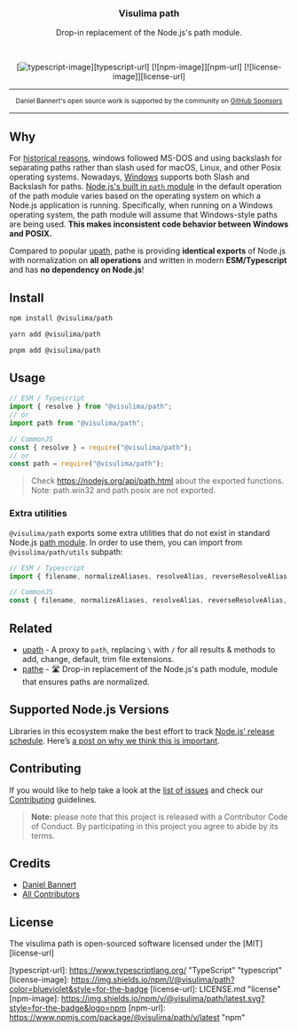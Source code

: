 <div align="center">
  <h3>Visulima path</h3>
  <p>
  Drop-in replacement of the Node.js's path module.
  </p>
</div>

<br />

<div align="center">

[![typescript-image]][typescript-url] [![npm-image]][npm-url] [![license-image]][license-url]

</div>

---

<div align="center">
    <p>
        <sup>
            Daniel Bannert's open source work is supported by the community on <a href="https://github.com/sponsors/prisis">GitHub Sponsors</a>
        </sup>
    </p>
</div>

---

## Why

For [historical reasons](https://docs.microsoft.com/en-us/archive/blogs/larryosterman/why-is-the-dos-path-character), windows followed MS-DOS and using backslash for separating paths rather than slash used for macOS, Linux, and other Posix operating systems. Nowadays, [Windows](https://docs.microsoft.com/en-us/windows/win32/fileio/naming-a-file?redirectedfrom=MSDN) supports both Slash and Backslash for paths. [Node.js's built in `path` module](https://nodejs.org/api/path.html) in the default operation of the path module varies based on the operating system on which a Node.js application is running. Specifically, when running on a Windows operating system, the path module will assume that Windows-style paths are being used. **This makes inconsistent code behavior between Windows and POSIX.**

Compared to popular [upath](https://github.com/anodynos/upath), pathe is providing **identical exports** of Node.js with normalization on **all operations** and written in modern **ESM/Typescript** and has **no dependency on Node.js**!

## Install

```sh
npm install @visulima/path
```

```sh
yarn add @visulima/path
```

```sh
pnpm add @visulima/path
```

## Usage

```js
// ESM / Typescript
import { resolve } from "@visulima/path";
// or
import path from "@visulima/path";

// CommonJS
const { resolve } = require("@visulima/path");
// or
const path = require("@visulima/path");
```

> Check https://nodejs.org/api/path.html about the exported functions.
> Note: path.win32 and path.posix are not exported.

### Extra utilities

`@visulima/path` exports some extra utilities that do not exist in standard Node.js [path module](https://nodejs.org/api/path.html).
In order to use them, you can import from `@visulima/path/utils` subpath:

```js
// ESM / Typescript
import { filename, normalizeAliases, resolveAlias, reverseResolveAlias, isRelative, isBinaryPath, toPath } from "@visulima/path/utils";

// CommonJS
const { filename, normalizeAliases, resolveAlias, reverseResolveAlias, isRelative, isBinaryPath, toPath } = require("@visulima/path/utils");
```

## Related

- [upath](https://github.com/anodynos/upath) - A proxy to `path`, replacing `\` with `/` for all results & methods to add, change, default, trim file extensions.
- [pathe](https://github.com/unjs/pathe) - 🛣️ Drop-in replacement of the Node.js's path module, module that ensures paths are normalized.

## Supported Node.js Versions

Libraries in this ecosystem make the best effort to track [Node.js’ release schedule](https://github.com/nodejs/release#release-schedule).
Here’s [a post on why we think this is important](https://medium.com/the-node-js-collection/maintainers-should-consider-following-node-js-release-schedule-ab08ed4de71a).

## Contributing

If you would like to help take a look at the [list of issues](https://github.com/visulima/visulima/issues) and check our [Contributing](.github/CONTRIBUTING.md) guidelines.

> **Note:** please note that this project is released with a Contributor Code of Conduct. By participating in this project you agree to abide by its terms.

## Credits

- [Daniel Bannert](https://github.com/prisis)
- [All Contributors](https://github.com/visulima/visulima/graphs/contributors)

## License

The visulima path is open-sourced software licensed under the [MIT][license-url]

[typescript-image]: https://img.shields.io/badge/Typescript-294E80.svg?style=for-the-badge&logo=typescript
[typescript-url]: https://www.typescriptlang.org/ "TypeScript" "typescript"
[license-image]: https://img.shields.io/npm/l/@visulima/path?color=blueviolet&style=for-the-badge
[license-url]: LICENSE.md "license"
[npm-image]: https://img.shields.io/npm/v/@visulima/path/latest.svg?style=for-the-badge&logo=npm
[npm-url]: https://www.npmjs.com/package/@visulima/path/v/latest "npm"
